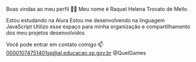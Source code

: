 Boas vindas ao meu perfil 💙💙
Meu nome é Raquel Helena Trovato de Mello

Estou estudando na Alura
Estou me desenvolvendo na linguagem JavaScript
Utilizo esse espaço para minha organização e compartilhamento dos meu projetos desenvolvidos

Você pode entrar em contato comigo 📫
00001074751401sp@al.educacao.sp.gov.br
@QuelGames

